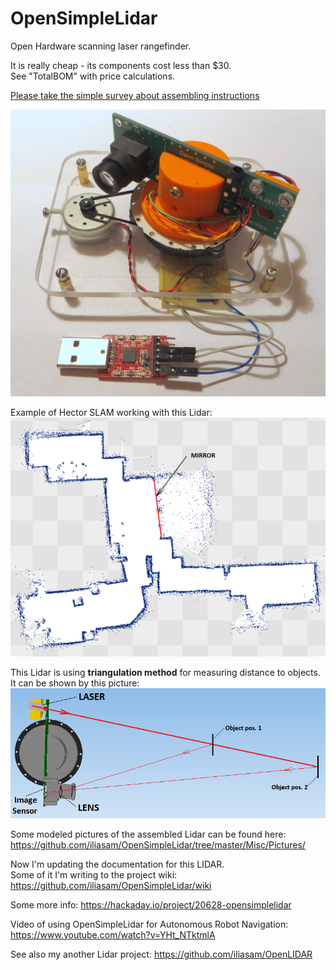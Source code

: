 # OpenSimpleLidar
Open Hardware scanning laser rangefinder. 

It is really cheap - its components cost less than $30.  
See "TotalBOM" with price calculations.  

[Please take the simple survey about assembling instructions](https://docs.google.com/forms/d/127PN3ydydF8poReQAPeC-vXDqIst-CIAj8u08tnh1lM)  

![Alt text](Misc/Photo_of_LIDAR1.jpg?raw=true "Image")

Example of Hector SLAM working with this Lidar:  
![Alt text](Misc/hector_slam_map_test1.png?raw=true "Image")

This Lidar is using **triangulation method** for measuring distance to objects. It can be shown by this picture:  
![Alt text](Misc/optics1.png?raw=true "Image")

Some modeled pictures of the assembled Lidar can be found here: https://github.com/iliasam/OpenSimpleLidar/tree/master/Misc/Pictures/  

Now I'm updating the documentation for this LIDAR.  
Some of it I'm writing to the project wiki: https://github.com/iliasam/OpenSimpleLidar/wiki  

Some more info: https://hackaday.io/project/20628-opensimplelidar  

Video of using OpenSimpleLidar for Autonomous Robot Navigation:  
https://www.youtube.com/watch?v=YHt_NTktmlA

See also my another Lidar project: https://github.com/iliasam/OpenLIDAR
